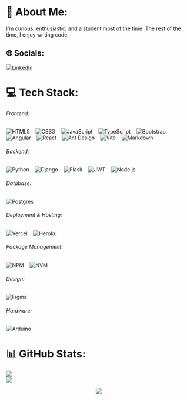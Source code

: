 # 💫 About Me:

I'm curious, enthusiastic, and a student most of the time. The rest of the time, I enjoy writing code.

## 🌐 Socials:

[![LinkedIn](https://img.shields.io/badge/LinkedIn-%230077B5.svg?logo=linkedin&logoColor=white)](https://www.linkedin.com/in/samuel-muriuki-/)

# 💻 Tech Stack:

###### Frontend:

![HTML5](https://img.shields.io/badge/html5-%23E34F26.svg?style=for-the-badge&logo=html5&logoColor=white) &nbsp;&nbsp; ![CSS3](https://img.shields.io/badge/css3-%231572B6.svg?style=for-the-badge&logo=css3&logoColor=white) &nbsp;&nbsp; ![JavaScript](https://img.shields.io/badge/javascript-%23323330.svg?style=for-the-badge&logo=javascript&logoColor=%23F7DF1E) &nbsp;&nbsp; ![TypeScript](https://img.shields.io/badge/typescript-%23007ACC.svg?style=for-the-badge&logo=typescript&logoColor=white) &nbsp;&nbsp; ![Bootstrap](https://img.shields.io/badge/bootstrap-%238511FA.svg?style=for-the-badge&logo=bootstrap&logoColor=white) &nbsp;&nbsp; ![Angular](https://img.shields.io/badge/angular-%23DD0031.svg?style=for-the-badge&logo=angular&logoColor=white) &nbsp;&nbsp; ![React](https://img.shields.io/badge/react-%2320232a.svg?style=for-the-badge&logo=react&logoColor=%2361DAFB) &nbsp;&nbsp; ![Ant Design](https://img.shields.io/badge/-AntDesign-%230170FE?style=for-the-badge&logo=ant-design&logoColor=white) &nbsp;&nbsp; ![Vite](https://img.shields.io/badge/vite-%23646CFF.svg?style=for-the-badge&logo=vite&logoColor=white) &nbsp;&nbsp; ![Markdown](https://img.shields.io/badge/markdown-%23000000.svg?style=for-the-badge&logo=markdown&logoColor=white)

###### Backend:

![Python](https://img.shields.io/badge/python-3670A0?style=for-the-badge&logo=python&logoColor=ffdd54) &nbsp;&nbsp; ![Django](https://img.shields.io/badge/django-%23092E20.svg?style=for-the-badge&logo=django&logoColor=white) &nbsp;&nbsp; ![Flask](https://img.shields.io/badge/flask-%23000.svg?style=for-the-badge&logo=flask&logoColor=white) &nbsp;&nbsp; ![JWT](https://img.shields.io/badge/JWT-black?style=for-the-badge&logo=JSON%20web%20tokens) &nbsp;&nbsp; ![Node.js](https://img.shields.io/badge/node.js-6DA55F?style=for-the-badge&logo=node.js&logoColor=white)

###### Database:

![Postgres](https://img.shields.io/badge/postgres-%23316192.svg?style=for-the-badge&logo=postgresql&logoColor=white)

###### Deployment & Hosting:

![Vercel](https://img.shields.io/badge/vercel-%23000000.svg?style=for-the-badge&logo=vercel&logoColor=white) &nbsp;&nbsp; ![Heroku](https://img.shields.io/badge/heroku-%23430098.svg?style=for-the-badge&logo=heroku&logoColor=white)

###### Package Management:

![NPM](https://img.shields.io/badge/NPM-%23CB3837.svg?style=for-the-badge&logo=npm&logoColor=white) &nbsp;&nbsp; ![NVM](https://img.shields.io/badge/NVM-%2300ACD7.svg?style=for-the-badge&logo=npm&logoColor=white)

###### Design:

![Figma](https://img.shields.io/badge/figma-%23F24E1E.svg?style=for-the-badge&logo=figma&logoColor=white)

###### Hardware:

![Arduino](https://img.shields.io/badge/-Arduino-00979D?style=for-the-badge&logo=Arduino&logoColor=white)

# 📊 GitHub Stats:

![](https://github-readme-stats.vercel.app/api?username=Samuel-Muriuki&theme=blue-green&hide_border=false&include_all_commits=false&count_private=false)<br/>
![](https://github-readme-streak-stats.herokuapp.com/?user=Samuel-Muriuki&theme=blue-green&hide_border=false)<br/>

<p align="center"> 
  <img src="https://github-readme-stats.vercel.app/api/top-langs/?username=Samuel-Muriuki&count_private=true&theme=tokyonight&line_height=52">
</p>
